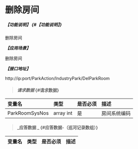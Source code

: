 # 删除房间

##### _【功能说明】_ {#【功能说明】}

删除房间

_**【应用场景】**_

删除房间

_**【接口地址】**_

http://ip:port/ParkAction/IndustryPark/DelParkRoom

> #### _请求数据_ {#请求数据}

| 变量名 | 类型 | 是否必须 | 描述 |
| :--- | :--- | :--- | :--- |
| ParkRoomSysNos |array int | 是 | 房间系统编码 |


> #### _应答数据 _ {#应答数据-（巡河记录数组）}

| 变量名 | 类型 | 是否必须 | 描述 |
| :--- | :--- | :--- | :--- |



